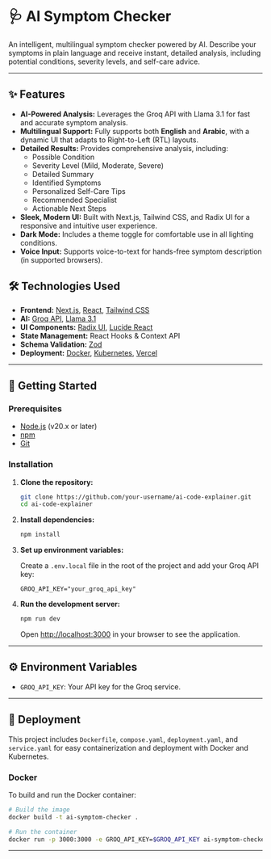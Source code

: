 # 🩺 AI Symptom Checker

An intelligent, multilingual symptom checker powered by AI. Describe your symptoms in plain language and receive instant, detailed analysis, including potential conditions, severity levels, and self-care advice.

---

## ✨ Features

-   **AI-Powered Analysis:** Leverages the Groq API with Llama 3.1 for fast and accurate symptom analysis.
-   **Multilingual Support:** Fully supports both **English** and **Arabic**, with a dynamic UI that adapts to Right-to-Left (RTL) layouts.
-   **Detailed Results:** Provides comprehensive analysis, including:
    -   Possible Condition
    -   Severity Level (Mild, Moderate, Severe)
    -   Detailed Summary
    -   Identified Symptoms
    -   Personalized Self-Care Tips
    -   Recommended Specialist
    -   Actionable Next Steps
-   **Sleek, Modern UI:** Built with Next.js, Tailwind CSS, and Radix UI for a responsive and intuitive user experience.
-   **Dark Mode:** Includes a theme toggle for comfortable use in all lighting conditions.
-   **Voice Input:** Supports voice-to-text for hands-free symptom description (in supported browsers).



## 🛠️ Technologies Used

-   **Frontend:** [Next.js](https://nextjs.org/), [React](https://reactjs.org/), [Tailwind CSS](https://tailwindcss.com/)
-   **AI:** [Groq API](https://groq.com/), [Llama 3.1](https://llama.meta.com/llama3/)
-   **UI Components:** [Radix UI](https://www.radix-ui.com/), [Lucide React](https://lucide.dev/)
-   **State Management:** React Hooks & Context API
-   **Schema Validation:** [Zod](https://zod.dev/)
-   **Deployment:** [Docker](https://www.docker.com/), [Kubernetes](https://kubernetes.io/), [Vercel](https://vercel.com/)

---

## 🚀 Getting Started

### Prerequisites

-   [Node.js](https://nodejs.org/en/) (v20.x or later)
-   [npm](https://www.npmjs.com/)
-   [Git](https://git-scm.com/)

### Installation

1.  **Clone the repository:**

    ```bash
    git clone https://github.com/your-username/ai-code-explainer.git
    cd ai-code-explainer
    ```

2.  **Install dependencies:**

    ```bash
    npm install
    ```

3.  **Set up environment variables:**

    Create a `.env.local` file in the root of the project and add your Groq API key:

    ```env
    GROQ_API_KEY="your_groq_api_key"
    ```

4.  **Run the development server:**

    ```bash
    npm run dev
    ```

    Open [http://localhost:3000](http://localhost:3000) in your browser to see the application.

---

## ⚙️ Environment Variables

-   `GROQ_API_KEY`: Your API key for the Groq service.

---

## 🐳 Deployment

This project includes `Dockerfile`, `compose.yaml`, `deployment.yaml`, and `service.yaml` for easy containerization and deployment with Docker and Kubernetes.

### Docker

To build and run the Docker container:

```bash
# Build the image
docker build -t ai-symptom-checker .

# Run the container
docker run -p 3000:3000 -e GROQ_API_KEY=$GROQ_API_KEY ai-symptom-checker
```

---
